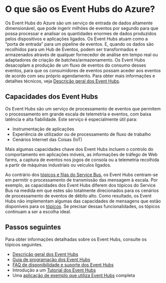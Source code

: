 <properties
    pageTitle="O que são os Event Hubs do Azure? | Microsoft Azure"
    description="Descrição geral e descrição dos Event Hubs do Azure"
    services="event-hubs"
    documentationCenter=".net"
    authors="sethmanheim"
    manager="timlt"
    editor=""/>

<tags
    ms.service="event-hubs"
    ms.workload="na"
    ms.tgt_pltfrm="na"
    ms.devlang="na"
    ms.topic="get-started-article"
    ms.date="08/17/2016"
    ms.author="sethm"/>

# O que são os Event Hubs do Azure?

Os Event Hubs do Azure são um serviço de entrada de dados altamente dimensionável, que pode ingerir milhões de eventos por segundo para que possa processar e analisar os quantidades enormes de dados produzidos pelos dispositivos e aplicações ligados. Os Event Hubs atuam como a “porta de entrada” para um pipeline de eventos. E, quando os dados são recolhidos para um Hub de Eventos, podem ser transformados e armazenados através de qualquer fornecedor de análise em tempo real ou adaptadores de criação de batches/armazenamento. Os Event Hubs desacoplam a produção de um fluxo de eventos do consumo desses eventos, para que os consumidores de eventos possam aceder aos eventos de acordo com seu próprio agendamento. Para obter mais informações e detalhes técnicos, veja [Descrição geral dos Event Hubs](event-hubs-overview.md).

## Capacidades dos Event Hubs

Os Event Hubs são um serviço de processamento de eventos que permitem o processamento em grande escala de telemetria e eventos, com baixa latência e alta fiabilidade. Este serviço é especialmente útil para:

- Instrumentação de aplicações
- Experiência de utilizador ou de processamento de fluxo de trabalho
- Cenários Internet das Coisas (IoT)

Mais algumas capacidades chave dos Event Hubs incluem o controlo do comportamento em aplicações móveis, as informações de tráfego de Web farms, a captura de eventos nos jogos de consola ou a telemetria recolhida a partir de máquinas industriais ou veículos ligados.

Ao contrário dos [tópicos e filas do Service Bus](../service-bus/service-bus-messaging-overview.md), os Event Hubs centram-se em permitir o processamento de transmissão das mensagem à escala. Por exemplo, as capacidades dos Event Hubs diferem dos tópicos do Service Bus na medida em que estes são totalmente direcionados para os cenários de processamento de eventos de débito alto. Como resultado, os Event Hubs não implementam algumas das capacidades de mensagens que estão disponíveis para os [tópicos](../service-bus/service-bus-fundamentals-hybrid-solutions.md#topics). Se precisar dessas funcionalidades, os tópicos continuam a ser a escolha ideal.

## Passos seguintes

Para obter informações detalhadas sobre os Event Hubs, consulte os tópicos seguintes.

- [Descrição geral dos Event Hubs](event-hubs-overview.md)
- [Guia de programação dos Event Hubs](event-hubs-programming-guide.md)
- [FAQ de disponibilidade e suporte dos Event Hubs](event-hubs-availability-and-support-faq.md)
- Introdução a um [Tutorial dos Event Hubs][]
- Uma [aplicação de exemplo que utiliza Event Hubs][] completa

[Tutorial dos Event Hubs]: event-hubs-csharp-ephcs-getstarted.md
[aplicação de exemplo que utiliza Event Hubs]: https://code.msdn.microsoft.com/Service-Bus-Event-Hub-286fd097



<!--HONumber=ago16_HO4-->


